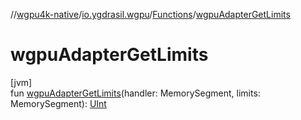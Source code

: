 //[wgpu4k-native](../../../index.md)/[io.ygdrasil.wgpu](../index.md)/[Functions](index.md)/[wgpuAdapterGetLimits](wgpu-adapter-get-limits.md)

# wgpuAdapterGetLimits

[jvm]\
fun [wgpuAdapterGetLimits](wgpu-adapter-get-limits.md)(handler: MemorySegment, limits: MemorySegment): [UInt](https://kotlinlang.org/api/core/kotlin-stdlib/kotlin/-u-int/index.html)